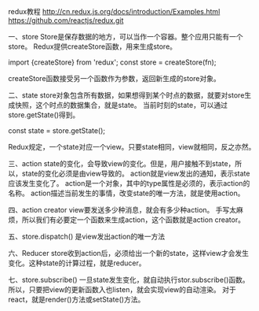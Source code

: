 redux教程
http://cn.redux.js.org/docs/introduction/Examples.html
https://github.com/reactjs/redux.git

一、store
Store是保存数据的地方，可以当作一个容器。整个应用只能有一个store。
Redux提供createStore函数，用来生成store。

import {createStore} from 'redux';
const store = createStore(fn);

createStore函数接受另一个函数作为参数，返回新生成的store对象。


二、state
store对象包含所有数据，如果想得到某个时点的数据，就要对store生成快照，这个时点的数据集合，就是state。
当前时刻的state，可以通过store.getState()得到。

const state = store.getState();

Redux规定，一个state对应一个view。只要state相同，view就相同，反之亦然。


三、action
state的变化，会导致view的变化。但是，用户接触不到state，所以，state的变化必须是由view导致的。
action就是view发出的通知，表示state应该发生变化了。
action是一个对象，其中的type属性是必须的，表示action的名称。
action描述当前发生的事情，改变state的唯一方法，就是使用action。


四、action creator
view要发送多少种消息，就会有多少种action。
手写太麻烦，所以我们有必要定一个函数来生成action，这个函数就是action creator。


五、store.dispatch()
是view发出action的唯一方法


六、Reducer
store收到action后，必须给出一个新的state，这样view才会发生变化。这种state的计算过程，就是reducer。


七、store.subscribe()
一旦state发生变化，就自动执行stor.subscribe()函数。
所以，只要把view的更新函数入也listen，就会实现view的自动渲染。
对于react，就是render()方法或setState()方法。
